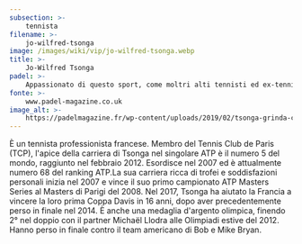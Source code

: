 ```yaml
---
subsection: >-
    tennista
filename: >-
    jo-wilfred-tsonga
image: /images/wiki/vip/jo-wilfred-tsonga.webp
title: >-
    Jo-Wilfred Tsonga
padel: >-
    Appassionato di questo sport, come moltri alti tennisti ed ex-tennisti francesi, gioca spesso con amici e colleghi. Qui in foto appare insime all'ex-tennista Guillermo Canas a Miami, in vacanza nel 2018.
fonte: >-
    www.padel-magazine.co.uk
image_alt: >-
    https://padelmagazine.fr/wp-content/uploads/2019/02/tsonga-grinda-canas-1-e1549627762930.jpg
---
```

È un tennista professionista francese. Membro del Tennis Club de Paris (TCP), l'apice della carriera di Tsonga nel singolare ATP è il numero 5 del mondo, raggiunto nel febbraio 2012. Esordisce nel 2007 ed è attualmente numero 68 del ranking ATP.La sua carriera ricca di trofei e soddisfazioni personali inizia nel 2007 e vince il suo primo campionato ATP Masters Series al Masters di Parigi del 2008. Nel 2017, Tsonga ha aiutato la Francia a vincere la loro prima Coppa Davis in 16 anni, dopo aver precedentemente perso in finale nel 2014. È anche una medaglia d'argento olimpica, finendo 2° nel doppio con il partner Michaël Llodra alle Olimpiadi estive del 2012. Hanno perso in finale contro il team americano di Bob e Mike Bryan.